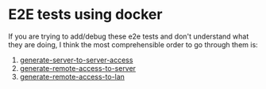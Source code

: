 # E2E tests using docker

If you are trying to add/debug these e2e tests and don't understand what they are doing, I think the most comprehensible order to go through them is:

1. [generate-server-to-server-access](./generate-server-to-server-access)
2. [generate-remote-access-to-server](./generate-remote-access-to-server)
3. [generate-remote-access-to-lan](./generate-remote-access-to-lan)
